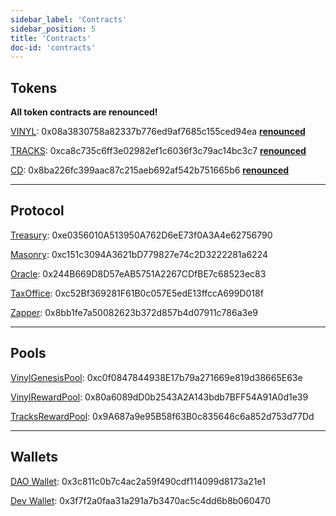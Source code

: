 ```yaml
---
sidebar_label: 'Contracts'
sidebar_position: 5
title: 'Contracts'
doc-id: 'contracts'
---
```


<!-- # Contracts -->

## Tokens
**All token contracts are renounced!**

[VINYL](https://ftmscan.com/address/0x08a3830758a82337b776ed9af7685c155ced94ea): 0x08a3830758a82337b776ed9af7685c155ced94ea **[renounced](https://ftmscan.com/tx/0x0e800f0bbbca88202345ed5c42bd10bc5b8de5f371beb8b209b789d3f9f3529d)**

[TRACKS](https://ftmscan.com/address/0xca8c735c6ff3e02982ef1c6036f3c79ac14bc3c7): 0xca8c735c6ff3e02982ef1c6036f3c79ac14bc3c7 **[renounced](https://ftmscan.com/tx/0x539ff3525c9b1a6da379f8147122222acc5caa3ad29daa0767bb29a73821918d)**

[CD](https://ftmscan.com/tx/0xeea21900b8cf2a11f3994b075640a15708db60d87d0db20114cfd5dd8d22af50): 0x8ba226fc399aac87c215aeb692af542b751665b6 **[renounced](https://ftmscan.com/tx/0xeea21900b8cf2a11f3994b075640a15708db60d87d0db20114cfd5dd8d22af50)**

______
## Protocol

[Treasury](https://ftmscan.com/address/0xe0356010a513950a762d6ee73f0a3a4e62756790): 0xe0356010A513950A762D6eE73f0A3A4e62756790

[Masonry](https://ftmscan.com/address/0xc151c3094a3621bd779827e74c2d3222281a6224): 0xc151c3094A3621bD779827e74c2D3222281a6224

[Oracle](https://ftmscan.com/address/0x244b669d8d57eab5751a2267cdfbe7c68523ec83): 0x244B669D8D57eAB5751A2267CDfBE7c68523ec83

[TaxOffice](https://ftmscan.com/address/0xc52bf369281f61b0c057e5ede13ffcca699d018f): 0xc52Bf369281F61B0c057E5edE13ffccA699D018f

[Zapper](https://ftmscan.com/address/0x8bb1fe7a50082623b372d857b4d07911c786a3e9): 0x8bb1fe7a50082623b372d857b4d07911c786a3e9

______

## Pools

[VinylGenesisPool](https://ftmscan.com/address/0xc0f0847844938e17b79a271669e819d38665e63e): 0xc0f0847844938E17b79a271669e819d38665E63e

[VinylRewardPool](https://ftmscan.com/address/0x80a6089dd0b2543a2a143bdb7bff54a91a0d1e39): 0x80a6089dD0b2543A2A143bdb7BFF54A91A0d1e39

[TracksRewardPool](https://ftmscan.com/address/0x9a687a9e95b58f63b0c835646c6a852d753d77dd): 0x9A687a9e95B58f63B0c835646c6a852d753d77Dd
______
## Wallets

[DAO Wallet](https://ftmscan.com/address/0x3c811c0b7c4ac2a59f490cdf114099d8173a21e1): 0x3c811c0b7c4ac2a59f490cdf114099d8173a21e1

[Dev Wallet](https://ftmscan.com/address/0x3f7f2a0faa31a291a7b3470ac5c4dd6b8b060470): 0x3f7f2a0faa31a291a7b3470ac5c4dd6b8b060470

